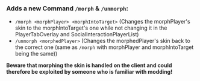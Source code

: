 ### Adds a new Command `/morph` & `/unmorph`:

- `/morph <morphPlayer> <morphIntoTarget>` (Changes the morphPlayer's skin to the morphIntoTarget's one while not changing it in the PlayerTabOverlay and SocialInteractionPlayerList)
- `/unmorph <morphedPlayer>` (Changes the morphedPlayer's skin back to the correct one (same as `/morph` with morphPlayer and morphIntoTarget being the same))

**Beware that morphing the skin is handled on the client and could therefore be exploited by someone who is familiar with modding!**